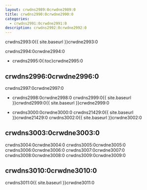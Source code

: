 ```yaml
---
layout: crwdns2989:0crwdne2989:0
title: crwdns2990:0crwdne2990:0
categories:
  - crwdns2991:0crwdne2991:0
description: crwdns2992:0crwdne2992:0
---
```

crwdns2993:0{{ site.baseurl }}crwdne2993:0

crwdns2994:0crwdne2994:0

- crwdns2995:0{:toc}crwdne2995:0

## crwdns2996:0crwdne2996:0

crwdns2997:0crwdne2997:0

- crwdns2998:0crwdne2998:0 crwdns2999:0{{ site.baseurl }}crwdnd2999:0{{ site.baseurl }}crwdne2999:0

- crwdns3000:0crwdne3000:0 crwdns21429:0{{ site.baseurl }}crwdne21429:0 crwdns3002:0{{ site.baseurl }}crwdne3002:0

## crwdns3003:0crwdne3003:0

crwdns3004:0crwdne3004:0 crwdns3005:0crwdne3005:0 crwdns3006:0crwdne3006:0 crwdns3007:0crwdne3007:0 crwdns3008:0crwdne3008:0 crwdns3009:0crwdne3009:0

## crwdns3010:0crwdne3010:0

crwdns3011:0{{ site.baseurl }}crwdne3011:0